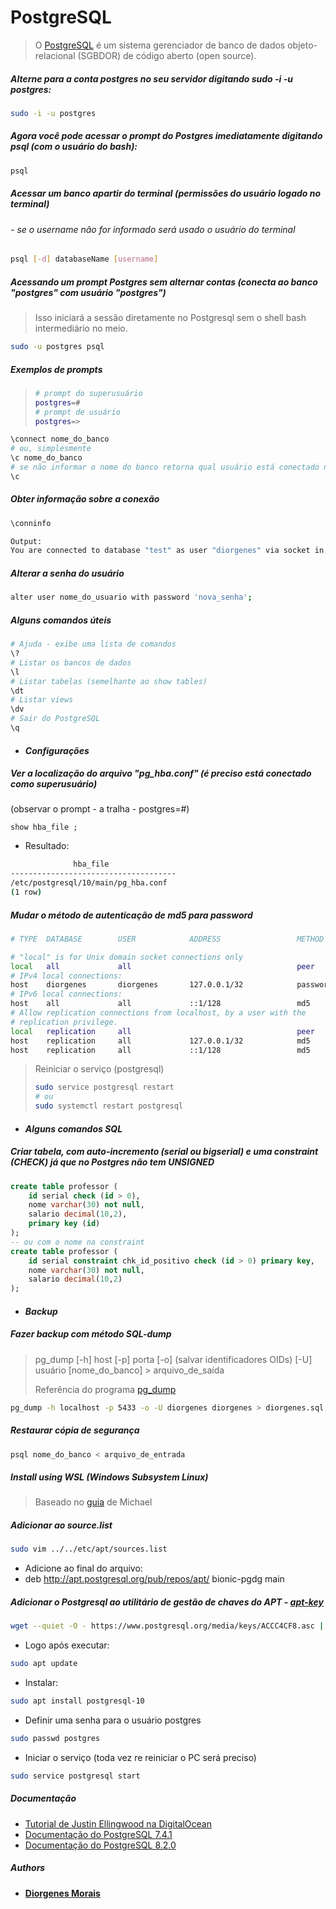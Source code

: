 # PostgreSQL

> O [PostgreSQL](https://www.postgresql.org/about/ "About") é um sistema gerenciador de banco de dados objeto-relacional (SGBDOR) de código aberto (open source).

##### Alterne para a conta postgres no seu servidor digitando **sudo -i -u postgres**:
```bash
sudo -i -u postgres
```

##### Agora você pode acessar o prompt do Postgres imediatamente digitando **psql** (com o usuário do bash):
```bash
psql
```

##### Acessar um banco apartir do terminal (permissões do usuário logado no terminal)
###### - se o username não for informado será usado o usuário do terminal
```bash
psql [-d] databaseName [username]
```

##### Acessando um prompt Postgres sem alternar contas (conecta ao banco "postgres" com usuário "postgres")

> Isso iniciará a sessão diretamente no Postgresql sem o shell bash intermediário no meio.

```bash
sudo -u postgres psql
```

##### Exemplos de prompts
> ```bash
> # prompt do superusuário
> postgres=#
> # prompt de usuário
> postgres=>
> ```

```bash
\connect nome_do_banco
# ou, simplesmente
\c nome_do_banco
# se não informar o nome do banco retorna qual usuário está conectado no banco atual
\c
```

##### Obter informação sobre a conexão
```bash
\conninfo
```

```bash
Output:
You are connected to database "test" as user "diorgenes" via socket in "/var/run/postgresql" at port "5433".
```

##### Alterar a senha do usuário
```bash
alter user nome_do_usuario with password 'nova_senha';
```

##### Alguns comandos úteis
```bash
# Ajuda - exibe uma lista de comandos
\?
# Listar os bancos de dados
\l
# Listar tabelas (semelhante ao show tables)
\dt
# Listar views
\dv
# Sair do PostgreSQL
\q
```

* #### _Configurações_

##### Ver a localização do arquivo "pg_hba.conf" (é preciso está conectado como superusuário)
(observar o prompt - a tralha - postgres=#)
```
show hba_file ;
```
* Resultado:

```bash
              hba_file               
-------------------------------------
/etc/postgresql/10/main/pg_hba.conf
(1 row)
```

##### Mudar o método de autenticação de md5 para password

```bash
# TYPE  DATABASE        USER            ADDRESS                 METHOD

# "local" is for Unix domain socket connections only
local   all             all                                     peer
# IPv4 local connections:
host    diorgenes       diorgenes       127.0.0.1/32            password
# IPv6 local connections:
host    all             all             ::1/128                 md5
# Allow replication connections from localhost, by a user with the
# replication privilege.
local   replication     all                                     peer
host    replication     all             127.0.0.1/32            md5
host    replication     all             ::1/128                 md5
```

> Reiniciar o serviço (postgresql)
>
> ```bash
> sudo service postgresql restart
> # ou
> sudo systemctl restart postgresql
> ```

* #### _Alguns comandos SQL_

##### Criar tabela, com auto-incremento (serial ou bigserial) e uma constraint (CHECK) já que no Postgres não tem UNSIGNED
```sql
create table professor (
	id serial check (id > 0),
	nome varchar(30) not null,
	salario decimal(10,2),
	primary key (id)
);
-- ou com o nome na constraint
create table professor (
	id serial constraint chk_id_positivo check (id > 0) primary key,
	nome varchar(30) not null,
	salario decimal(10,2)
);
```

* #### _Backup_

##### Fazer backup com método SQL-dump

> pg_dump [-h] host [-p] porta [-o] (salvar identificadores OIDs) [-U] usuário [nome_do_banco] > arquivo_de_saída
>
> Referência do programa  [pg_dump](http://pgdocptbr.sourceforge.net/pg80/app-pgdump.html "documentação")

```bash
pg_dump -h localhost -p 5433 -o -U diorgenes diorgenes > diorgenes.sql
```

##### Restaurar cópia de segurança
```bash
psql nome_do_banco < arquivo_de_entrada
```

##### Install using WSL (Windows Subsystem Linux)

> Baseado no [guia](https://github.com/michaeltreat/Windows-Subsystem-For-Linux-Setup-Guide/blob/master/readmes/installs/PostgreSQL.md) de Michael

##### Adicionar ao source.list
```bash
sudo vim ../../etc/apt/sources.list
```
- Adicione ao final do arquivo:
- deb http://apt.postgresql.org/pub/repos/apt/ bionic-pgdg main

##### Adicionar o Postgresql ao utilitário de gestão de chaves do APT - [apt-key](http://manpages.ubuntu.com/manpages/trusty/pt/man8/apt-key.8.html)
```bash
wget --quiet -O - https://www.postgresql.org/media/keys/ACCC4CF8.asc | sudo apt-key add -
```
- Logo após executar:

```bash
sudo apt update
```
- Instalar:

```bash
sudo apt install postgresql-10
```
- Definir uma senha para o usuário postgres

```bash
sudo passwd postgres
```
- Iniciar o serviço (toda vez re reiniciar o PC será preciso)

```bash
sudo service postgresql start
```

##### Documentação

* [Tutorial de Justin Ellingwood na DigitalOcean](https://www.digitalocean.com/community/tutorials/como-instalar-e-utilizar-o-postgresql-no-ubuntu-16-04-pt)
* [Documentação do PostgreSQL 7.4.1](http://pgdocptbr.sourceforge.net/pg74/ddl.html)
* [Documentação do PostgreSQL 8.2.0](http://pgdocptbr.sourceforge.net/pg82/index.html)

##### Authors

* [**Diorgenes Morais**](https://www.linkedin.com/in/diorgenes-m-silva/ "ver linkedin")
